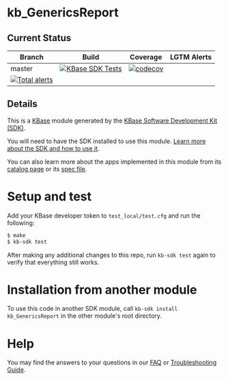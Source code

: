 # kb_GenericsReport

## Current Status

| Branch  | Build                                                              | Coverage                                                                         | LGTM Alerts                                                     |
| ------- | ------------------------------------------------------------------ | -------------------------------------------------------------------------------- | --------------------------------------------------------------- |
| master  | [![KBase SDK Tests](https://github.com/kbaseapps/kb_GenericsReport/workflows/KBase%20SDK%20Tests/badge.svg)](https://github.com/kbaseapps/kb_GenericsReport/actions?query=workflow%3A%22KBase+SDK+Tests%22)  | [![codecov](https://codecov.io/gh/kbaseapps/kb_GenericsReport/branch/master/graph/badge.svg?token=1FNQ3FQROA)](https://codecov.io/gh/kbaseapps/kb_GenericsReport)
  | [![Total alerts](https://img.shields.io/lgtm/alerts/g/kbaseapps/kb_GenericsReport.svg?logo=lgtm&logoWidth=18)](https://lgtm.com/projects/g/kbaseapps/kb_GenericsReport/alerts/)  |

## Details
This is a [KBase](https://kbase.us) module generated by the [KBase Software Development Kit (SDK)](https://github.com/kbase/kb_sdk).

You will need to have the SDK installed to use this module. [Learn more about the SDK and how to use it](https://kbase.github.io/kb_sdk_docs/).

You can also learn more about the apps implemented in this module from its [catalog page](https://narrative.kbase.us/#catalog/modules/kb_GenericsReport) or its [spec file]($module_name.spec).

# Setup and test

Add your KBase developer token to `test_local/test.cfg` and run the following:

```bash
$ make
$ kb-sdk test
```

After making any additional changes to this repo, run `kb-sdk test` again to verify that everything still works.

# Installation from another module

To use this code in another SDK module, call `kb-sdk install kb_GenericsReport` in the other module's root directory.

# Help

You may find the answers to your questions in our [FAQ](https://kbase.github.io/kb_sdk_docs/references/questions_and_answers.html) or [Troubleshooting Guide](https://kbase.github.io/kb_sdk_docs/references/troubleshooting.html).
